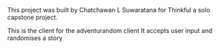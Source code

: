 This project was built by Chatchawan L Suwaratana for Thinkful a solo capstone project.

This is the client for the adventurandom client
It accepts user input and randomises a story 